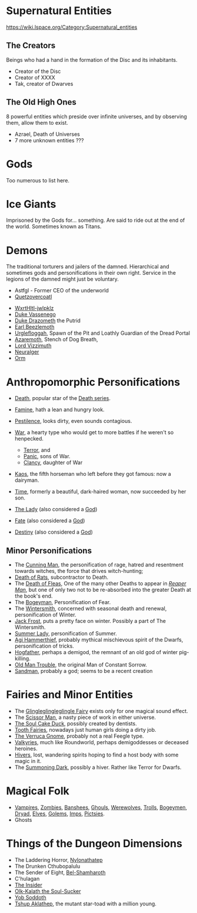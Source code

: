 # Supernatural Entities
https://wiki.lspace.org/Category:Supernatural_entities
## The Creators
Beings who had a hand in the formation of the Disc and its inhabitants.
* Creator of the Disc
* Creator of XXXX
* Tak, creator of Dwarves
## The Old High Ones
8 powerful entities which preside over infinite universes, and by observing them, allow them to exist.
* Azrael, Death of Universes
* 7 more unknown entities ???
# Gods
Too numerous to list here.
# Ice Giants
Imprisoned by the Gods for... something. Are said to ride out at the end of the world. Sometimes known as Titans.
# Demons
The traditional torturers and jailers of the damned. Hierarchical and sometimes gods and personifications in their own right. Service in the legions of the damned might just be voluntary.
* Astfgl - Former CEO of the underworld
* [Quetzovercoatl](https://wiki.lspace.org/Quetzovercoatl "Quetzovercoatl")
- [WxrtHltl-jwlpklz](https://wiki.lspace.org/WxrtHltl-jwlpklz "WxrtHltl-jwlpklz")
- [Duke Vassenego](https://wiki.lspace.org/Duke_Vassenego "Duke Vassenego")
- [Duke Drazometh](https://wiki.lspace.org/Duke_Drazometh "Duke Drazometh") the Putrid
- [Earl Beezlemoth](https://wiki.lspace.org/Earl_Beezlemoth "Earl Beezlemoth")
- [Urglefloggah](https://wiki.lspace.org/Urglefloggah "Urglefloggah"), Spawn of the Pit and Loathly Guardian of the Dread Portal
- [Azaremoth](https://wiki.lspace.org/Azaremoth "Azaremoth"), Stench of Dog Breath,
- [Lord Vizzimuth](https://wiki.lspace.org/Lord_Vizzimuth "Lord Vizzimuth")
- [Neuralger](https://wiki.lspace.org/Neuralger "Neuralger")
- [Orm](https://wiki.lspace.org/Orm "Orm")
# Anthropomorphic Personifications
* [Death](https://wiki.lspace.org/Death "Death"), popular star of the [Death series](https://wiki.lspace.org/Category:Death_Series "Category:Death Series").
- [Famine](https://wiki.lspace.org/Famine "Famine"), hath a lean and hungry look.
- [Pestilence](https://wiki.lspace.org/Pestilence "Pestilence"), looks dirty, even sounds contagious.
- [War](https://wiki.lspace.org/War "War"), a hearty type who would get to more battles if he weren't so henpecked.
	- [Terror](https://wiki.lspace.org/Terror "Terror"), and
	- [Panic](https://wiki.lspace.org/Panic "Panic"), sons of War.
	- [Clancy](https://wiki.lspace.org/Clancy "Clancy"), daughter of War
- [Kaos](https://wiki.lspace.org/Kaos "Kaos"), the fifth horseman who left before they got famous: now a dairyman.

- [Time](https://wiki.lspace.org/Time "Time"), formerly a beautiful, dark-haired woman, now succeeded by her son.
- [The Lady](https://wiki.lspace.org/The_Lady "The Lady") (also considered a [God](https://wiki.lspace.org/God "God"))
- [Fate](https://wiki.lspace.org/Fate "Fate") (also considered a [God](https://wiki.lspace.org/God "God"))
- [Destiny](https://wiki.lspace.org/Destiny "Destiny") (also considered a [God](https://wiki.lspace.org/God "God"))
## Minor Personifications
- The [Cunning Man](https://wiki.lspace.org/Cunning_Man "Cunning Man"), the personification of rage, hatred and resentment towards witches, the force that drives witch-hunting;
- [Death of Rats](https://wiki.lspace.org/Death_of_Rats "Death of Rats"), subcontractor to Death.
- The [Death of Fleas](https://wiki.lspace.org/Death_of_Fleas "Death of Fleas"), One of the many other Deaths to appear in _[Reaper Man](https://wiki.lspace.org/Book:Reaper_Man "Book:Reaper Man")_, but one of only two not to be re-absorbed into the greater Death at the book's end.
- The [Bogeyman](https://wiki.lspace.org/Bogeyman "Bogeyman"), Personification of Fear.
- The [Wintersmith](https://wiki.lspace.org/Wintersmith "Wintersmith"), concerned with seasonal death and renewal, personification of Winter.
- [Jack Frost](https://wiki.lspace.org/Jack_Frost "Jack Frost"), puts a pretty face on winter. Possibly a part of The Wintersmith.
- [Summer Lady](https://wiki.lspace.org/Summer_Lady "Summer Lady"), personification of Summer.
- [Agi Hammerthief](https://wiki.lspace.org/Agi_Hammerthief "Agi Hammerthief"), probably mythical mischievous spirit of the Dwarfs, personification of tricks.
- [Hogfather](https://wiki.lspace.org/Hogfather "Hogfather"), perhaps a demigod, the remnant of an old god of winter pig-killing.
- [Old Man Trouble](https://wiki.lspace.org/Old_Man_Trouble "Old Man Trouble"), the original Man of Constant Sorrow.
- [Sandman](https://wiki.lspace.org/Sandman "Sandman"), probably a god; seems to be a recent creation
# Fairies and Minor Entities
- The [Glingleglingleglingle Fairy](https://wiki.lspace.org/Glingleglingleglingle_Fairy "Glingleglingleglingle Fairy") exists only for one magical sound effect.
- The [Scissor Man](https://wiki.lspace.org/Scissor_Man "Scissor Man"), a nasty piece of work in either universe.
- [The Soul Cake Duck](https://wiki.lspace.org/Soul_Cake_Duck "Soul Cake Duck"), possibly created by dentists.
- [Tooth Fairies](https://wiki.lspace.org/Tooth_Fairy "Tooth Fairy"), nowadays just human girls doing a dirty job.
- [The Verruca Gnome](https://wiki.lspace.org/Verruca_Gnome "Verruca Gnome"), probably not a real Feegle type.
- [Valkyries](https://wiki.lspace.org/Valkyrie "Valkyrie"), much like Roundworld, perhaps demigoddesses or deceased heroines.
- [Hivers](https://wiki.lspace.org/Hiver "Hiver"), lost, wandering spirits hoping to find a host body with some magic in it.
- The [Summoning Dark](https://wiki.lspace.org/Mine_sign "Mine sign"), possibly a hiver. Rather like Terror for Dwarfs.
# Magical Folk
- [Vampires](https://wiki.lspace.org/Vampires "Vampires"), [Zombies](https://wiki.lspace.org/Zombies "Zombies"), [Banshees](https://wiki.lspace.org/Banshees "Banshees"), [Ghouls](https://wiki.lspace.org/Ghouls "Ghouls"), [Werewolves](https://wiki.lspace.org/Werewolves "Werewolves"), [Trolls](https://wiki.lspace.org/Trolls "Trolls"), [Bogeymen](https://wiki.lspace.org/Bogeymen "Bogeymen"), [Dryad](https://wiki.lspace.org/Dryad "Dryad"), [Elves](https://wiki.lspace.org/Elves "Elves"), [Golems](https://wiki.lspace.org/Golems "Golems"), [Imps](https://wiki.lspace.org/Imps "Imps"), [Pictsies](https://wiki.lspace.org/Pictsies "Pictsies"). 
- Ghosts
# Things of the Dungeon Dimensions
- The Laddering Horror, [Nylonathatep](https://wiki.lspace.org/Nylonathatep "Nylonathatep")
- The Drunken Cthubopalulu
- The Sender of Eight, [Bel-Shamharoth](https://wiki.lspace.org/Bel-Shamharoth "Bel-Shamharoth")
- C'hulagan
- [The Insider](https://wiki.lspace.org/The_Insider "The Insider")
- [Olk-Kalath the Soul-Sucker](https://wiki.lspace.org/Olk-Kalath_the_Soul-Sucker "Olk-Kalath the Soul-Sucker")
- [Yob Soddoth](https://wiki.lspace.org/Yob_Soddoth "Yob Soddoth")
- [Tshup Aklathep](https://wiki.lspace.org/Tshup_Aklathep "Tshup Aklathep"), the mutant star-toad with a million young.
